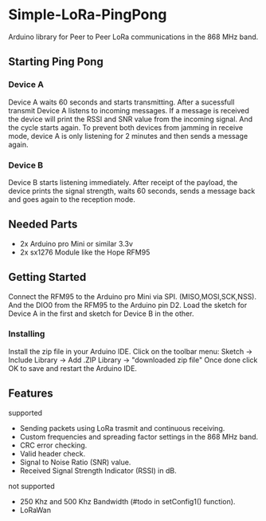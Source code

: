 

# Simple-LoRa-PingPong
Arduino library for Peer to Peer LoRa communications in the 868 MHz band.

## Starting Ping Pong
### Device A
Device A waits 60 seconds and starts transmitting. After a sucessfull transmit Device A listens to incoming messages.
If a message is received the device will print the RSSI and SNR value from the incoming signal. And the cycle starts again.
To prevent both devices from jamming in receive mode, device A is only listening for 2 minutes and then sends a message again.

### Device B
Device B starts listening immediately. After receipt of the payload, the device prints the signal strength, waits 60 seconds, sends a message back and goes again to the reception mode.


## Needed Parts
* 2x Arduino pro Mini or similar 3.3v
* 2x sx1276 Module like the Hope RFM95

## Getting Started
Connect the RFM95 to the Arduino pro Mini via SPI. (MISO,MOSI,SCK,NSS).
And the DIO0 from the RFM95 to the Arduino pin D2.
Load the sketch for Device A in the first and sketch for Device B in the other. 

### Installing
Install the zip file in your Arduino IDE.
Click on the toolbar menu: Sketch -> Include Library -> Add .ZIP Library -> "downloaded zip file"
Once done click OK to save and restart the Arduino IDE.

## Features
supported
* Sending packets using LoRa trasmit and continuous receiving.
* Custom frequencies and spreading factor settings in the 868 MHz band.
* CRC error checking.
* Valid header check.
* Signal to Noise Ratio (SNR) value.
* Received Signal Strength Indicator (RSSI) in dB.

not supported

* 250 Khz and 500 Khz Bandwidth (#todo in setConfig1() function).
* LoRaWan


